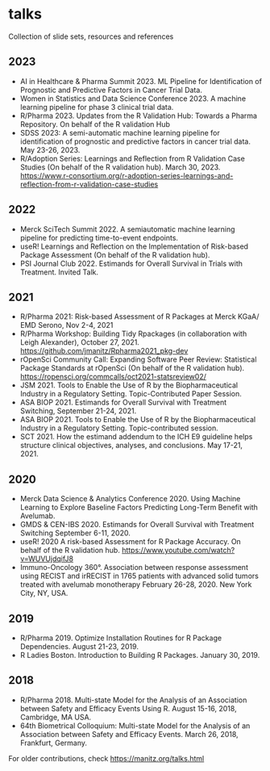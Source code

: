 # talks
Collection of slide sets, resources  and references

## 2023

* AI in Healthcare & Pharma Summit 2023. ML Pipeline for Identification of Prognostic and Predictive Factors in Cancer Trial Data.
* Women in Statistics and Data Science Conference 2023. A machine learning pipeline for phase 3 clinical trial data.
* R/Pharma 2023. Updates from the R Validation Hub: Towards a Pharma Repository. On behalf of the R validation Hub
* SDSS 2023: A semi-automatic machine learning pipeline for identification of prognostic and predictive factors in cancer trial data. May 23-26, 2023.
* R/Adoption Series: Learnings and Reflection from R Validation Case Studies (On behalf of the R validation hub). March 30, 2023. https://www.r-consortium.org/r-adoption-series-learnings-and-reflection-from-r-validation-case-studies

## 2022

* Merck SciTech Summit 2022. A semiautomatic machine learning pipeline for predicting time-to-event endpoints.
* useR! Learnings and Reflection on the Implementation of Risk-based Package Assessment (On behalf of the R validation hub).
* PSI Journal Club 2022. Estimands for Overall Survival in Trials with Treatment. Invited Talk.

## 2021

* R/Pharma 2021: Risk-based Assessment of R Packages at Merck KGaA/ EMD Serono, Nov 2-4, 2021
* R/Pharma Workshop: Building Tidy Rpackages (in collaboration with Leigh Alexander), October 27, 2021. https://github.com/jmanitz/Rpharma2021_pkg-dev
* rOpenSci Community Call: Expanding Software Peer Review: Statistical Package Standards at rOpenSci (On behalf of the R validation hub). https://ropensci.org/commcalls/oct2021-statsreview02/
* JSM 2021. Tools to Enable the Use of R by the Biopharmaceutical Industry in a Regulatory Setting. Topic-Contributed Paper Session.
* ASA BIOP 2021. Estimands for Overall Survival with Treatment Switching, September 21-24, 2021.
* ASA BIOP 2021. Tools to Enable the Use of R by the Biopharmaceutical Industry in a Regulatory Setting. Topic-contributed session.
* SCT 2021. How the estimand addendum to the ICH E9 guideline helps structure clinical objectives, analyses, and conclusions. May 17-21, 2021. 

## 2020

* Merck Data Science & Analytics Conference 2020. Using Machine Learning to Explore Baseline Factors Predicting Long-Term Benefit with Avelumab.
* GMDS & CEN-IBS 2020. Estimands for Overall Survival with Treatment Switching September 6-11, 2020.
* useR! 2020 A risk-based Assessment for R Package Accuracy. On behalf of the R validation hub. https://www.youtube.com/watch?v=WUVUjdqifJ8
* Immuno-Oncology 360°. Association between response assessment using RECIST and irRECIST in 1765 patients with advanced solid tumors treated with avelumab monotherapy February 26-28, 2020. New York City, NY, USA.

## 2019

* R/Pharma 2019. Optimize Installation Routines for R Package Dependencies. August 21-23, 2019.
* R Ladies Boston. Introduction to Building R Packages. January 30, 2019.

## 2018

* R/Pharma 2018. Multi-state Model for the Analysis of an Association between Safety and Efficacy Events Using R. August 15-16, 2018, Cambridge, MA USA.
* 64th Biometrical Colloquium: Multi-state Model for the Analysis of an Association between Safety and Efficacy Events. March 26, 2018, Frankfurt, Germany.

For older contributions, check https://manitz.org/talks.html

